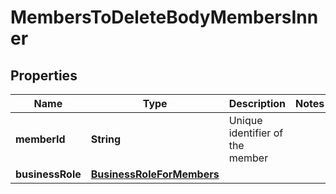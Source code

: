 

# MembersToDeleteBodyMembersInner

## Properties

Name | Type | Description | Notes
------------ | ------------- | ------------- | -------------
**memberId** | **String** | Unique identifier of the member | 
**businessRole** | [**BusinessRoleForMembers**](BusinessRoleForMembers.md) |  | 




